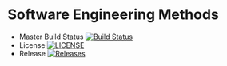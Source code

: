 # Software Engineering Methods

- Master Build Status [![Build Status](https://travis-ci.com/Lam1412/sem.svg?branch=master)](https://travis-ci.com/Lam1412/sem)
- License [![LICENSE](https://img.shields.io/github/license/Lam1412/sem.svg?style=flat-square)](https://github.com/Lam1412/sem/blob/master/LICENSE)
- Release [![Releases](https://img.shields.io/github/release/Lam1412/sem/all.svg?style=flat-square)](https://github.com/Lam1412/sem/releases)
